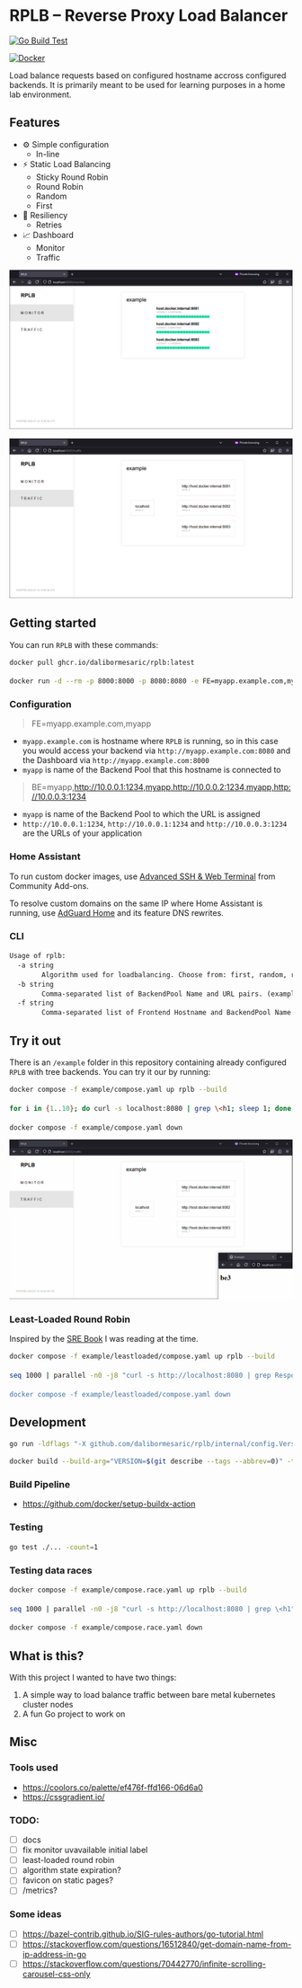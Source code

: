 # RPLB – Reverse Proxy Load Balancer

[![Go Build Test](https://github.com/dalibormesaric/rplb/actions/workflows/go-build-test.yml/badge.svg)](https://github.com/dalibormesaric/rplb/actions/workflows/go-build-test.yml)

[![Docker](https://github.com/dalibormesaric/rplb/actions/workflows/docker-publish.yml/badge.svg)](https://github.com/dalibormesaric/rplb/actions/workflows/docker-publish.yml)

Load balance requests based on configured hostname accross configured backends. It is primarily meant to be used for learning purposes in a home lab environment.

## Features

- ⚙️ Simple configuration
   - In-line
- ⚡️ Static Load Balancing
   - Sticky Round Robin
   - Round Robin
   - Random
   - First
- 💪 Resiliency
   - Retries
- 📈 Dashboard
   - Monitor
   - Traffic

![monitor](/docs/monitor.png)

![traffic](/docs/traffic.png)

## Getting started

You can run `RPLB` with these commands:

``` sh
docker pull ghcr.io/dalibormesaric/rplb:latest

docker run -d --rm -p 8000:8000 -p 8080:8080 -e FE=myapp.example.com,myapp -e BE=myapp,http://10.0.0.1:1234,myapp,http://10.0.0.2:1234,myapp,http://10.0.0.3:1234 --memory="64m" --memory-reservation="64m" --cpus="1" ghcr.io/dalibormesaric/rplb:latest
```

### Configuration

> FE=myapp.example.com,myapp
- `myapp.example.com` is hostname where `RPLB` is running, so in this case you would access your backend via `http://myapp.example.com:8080` and the Dashboard via `http://myapp.example.com:8000`
- `myapp` is name of the Backend Pool that this hostname is connected to

> BE=myapp,http://10.0.0.1:1234,myapp,http://10.0.0.2:1234,myapp,http://10.0.0.3:1234
- `myapp` is name of the Backend Pool to which the URL is assigned
- `http://10.0.0.1:1234`, `http://10.0.0.1:1234` and `http://10.0.0.3:1234` are the URLs of your application

### Home Assistant

To run custom docker images, use [Advanced SSH & Web Terminal](https://github.com/hassio-addons/addon-ssh) from Community Add-ons.

To resolve custom domains on the same IP where Home Assistant is running, use [AdGuard Home](https://www.home-assistant.io/integrations/adguard/) and its feature DNS rewrites.

### CLI

``` txt
Usage of rplb:
  -a string
        Algorithm used for loadbalancing. Choose from: first, random, roundrobin or sticky. (default "sticky")
  -b string
        Comma-separated list of BackendPool Name and URL pairs. (example "backend,http://10.0.0.1:1234")
  -f string
        Comma-separated list of Frontend Hostname and BackendPool Name pairs. (example "frontend.example.com,backend")
```

## Try it out

There is an `/example` folder in this repository containing already configured `RPLB` with tree backends. You can try it our by running:

``` sh
docker compose -f example/compose.yaml up rplb --build

for i in {1..10}; do curl -s localhost:8080 | grep \<h1; sleep 1; done;

docker compose -f example/compose.yaml down
```

![traffic gif](/docs/traffic.gif)

### Least-Loaded Round Robin

Inspired by the [SRE Book](https://sre.google/sre-book/load-balancing-datacenter/#least-loaded-round-robin-WEswh9CN) I was reading at the time.

``` sh
docker compose -f example/leastloaded/compose.yaml up rplb --build

seq 1000 | parallel -n0 -j8 "curl -s http://localhost:8080 | grep Response

docker compose -f example/leastloaded/compose.yaml down
```

## Development

``` sh
go run -ldflags "-X github.com/dalibormesaric/rplb/internal/config.Version=$(git describe --tags --abbrev=0)" cmd/rplb/main.go
```

``` sh
docker build --build-arg="VERSION=$(git describe --tags --abbrev=0)" -t rplb .
```

### Build Pipeline

- https://github.com/docker/setup-buildx-action

### Testing

``` sh
go test ./... -count=1
```

### Testing data races

``` sh
docker compose -f example/compose.race.yaml up rplb --build

seq 1000 | parallel -n0 -j8 "curl -s http://localhost:8080 | grep \<h1"

docker compose -f example/compose.race.yaml down
```

## What is this?

With this project I wanted to have two things:

1. A simple way to load balance traffic between bare metal kubernetes cluster nodes
1. A fun Go project to work on

## Misc

### Tools used

- https://coolors.co/palette/ef476f-ffd166-06d6a0
- https://cssgradient.io/

### TODO:

- [ ] docs
- [ ] fix monitor uvavailable initial label
- [ ] least-loaded round robin
- [ ] algorithm state expiration?
- [ ] favicon on static pages?
- [ ] /metrics?

### Some ideas

- [ ] https://bazel-contrib.github.io/SIG-rules-authors/go-tutorial.html
- [ ] https://stackoverflow.com/questions/16512840/get-domain-name-from-ip-address-in-go
- [ ] https://stackoverflow.com/questions/70442770/infinite-scrolling-carousel-css-only

